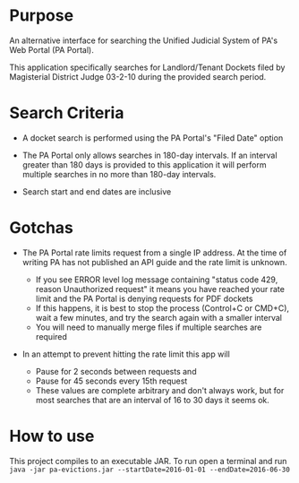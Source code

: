 # Purpose

An alternative interface for searching the Unified Judicial System of PA's Web Portal (PA Portal).

This application specifically searches for Landlord/Tenant Dockets filed by Magisterial District Judge 03-2-10 during the provided search period.

# Search Criteria

* A docket search is performed using the PA Portal's "Filed Date" option

* The PA Portal only allows searches in 180-day intervals. If an interval greater than 180 days is provided to this application it will perform multiple searches in no more than 180-day intervals.

* Search start and end dates are inclusive

# Gotchas

* The PA Portal rate limits request from a single IP address. At the time of writing PA has not published an API guide and the rate limit is unknown.

  * If you see ERROR level log message containing "status code 429, reason Unauthorized request" it means you have reached your rate limit and the PA Portal is denying requests for PDF dockets
  * If this happens, it is best to stop the process (Control+C or CMD+C), wait a few minutes, and try the search again with a smaller interval
  * You will need to manually merge files if multiple searches are required
* In an attempt to prevent hitting the rate limit this app will 
  * Pause for 2 seconds between requests and
  * Pause for 45 seconds every 15th request 
  * These values are complete arbitrary and don't always work, but for most searches that are an interval of 16 to 30 days it seems ok.

# How to use

This project compiles to an executable JAR. To run open a terminal and run `java -jar pa-evictions.jar --startDate=2016-01-01 --endDate=2016-06-30`
